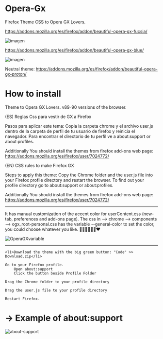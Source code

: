 # Opera-Gx
Firefox Theme CSS to Opera GX Lovers. 

https://addons.mozilla.org/es/firefox/addon/beautiful-opera-gx-fucsia/

![imagen](https://user-images.githubusercontent.com/22057609/146305253-e257fbc0-993b-4e79-a0b4-0c0e6c95228b.png)

https://addons.mozilla.org/es/firefox/addon/beautiful-opera-gx-blue/

![imagen](https://user-images.githubusercontent.com/22057609/146305631-e21fe062-8134-41f6-85d3-540df2f58f54.png)

Neutral theme: https://addons.mozilla.org/es/firefox/addon/beautiful-opera-gx-proton/

# How to install
Theme to Opera GX Lovers. v89-90 versions of the browser.

(ES) Reglas Css para vestir de GX a Firefox

Pasos para aplicar este tema: Copia la carpeta chrome y el archivo user.js dentro de la carpeta de perfil de tu usuario de firefox y reinicia el navegador. Para encontrar el directorio de tu perfil ve a about:support or about:profiles.

Additionally You should install the themes from firefox add-ons web page: https://addons.mozilla.org/es/firefox/user/7024772/

(EN) CSS rules to make Firefox GX

Steps to apply this theme: Copy the Chrome folder and the user.js file into your Firefox profile directory and restart the browser. To find out your profile directory go to about:support or about:profiles.

Additionally You should install the themes from firefox add-ons web page: https://addons.mozilla.org/es/firefox/user/7024772/

_____________________________________________________________________________________________________________________________________________________

It has manual customization of the accent color for userContent.css (new-tab, preferences and add-ons page). The css in --> chrome --> components --> ogx_root-personal.css has the variable --general-color to set the color, you could choose whatever you like. 💙💚💜🤎💛🧡❤

![OperaGXvariable](https://user-images.githubusercontent.com/22057609/146468198-1df0a627-0241-477f-bfe0-9b48cd7977e4.png)

______________________________________________________________________________________________________________________________________________________

    <li>Download the theme with the big green button: "Code" >> Download.zip</li>

    Go to your Firefox profile.
        Open about:support
        Click the button beside Profile Folder

    Drag the Chrome folder to your profile directory

    Drag the user.js file to your profile directory

    Restart Firefox.

# -> Example of about:support
![about-support](https://user-images.githubusercontent.com/22057609/120349392-b372f980-c2c3-11eb-904d-b088168fd849.png)
